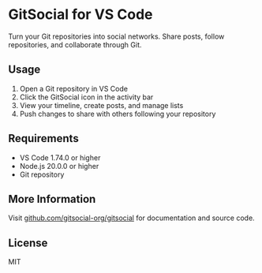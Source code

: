 # GitSocial for VS Code

Turn your Git repositories into social networks. Share posts, follow repositories, and collaborate through Git.

## Usage

1. Open a Git repository in VS Code
2. Click the GitSocial icon in the activity bar
3. View your timeline, create posts, and manage lists
4. Push changes to share with others following your repository

## Requirements

- VS Code 1.74.0 or higher
- Node.js 20.0.0 or higher
- Git repository

## More Information

Visit [github.com/gitsocial-org/gitsocial](https://github.com/gitsocial-org/gitsocial) for documentation and source code.

## License

MIT
